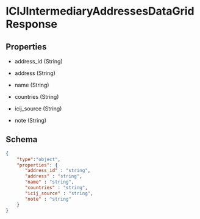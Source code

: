 # ICIJIntermediaryAddressesDataGridResponse
## Properties
- address_id (String)

   
- address (String)

   
- name (String)

   
- countries (String)

   
- icij_source (String)

   
- note (String)

   

## Schema
```json
{
    "type":"object",
    "properties": {
       "address_id" : "string",
       "address" : "string",
       "name" : "string",
       "countries" : "string",
       "icij_source" : "string",
       "note" : "string"
    }
}
```

